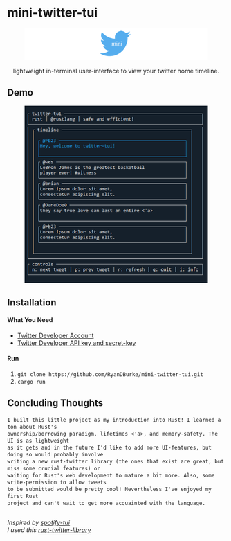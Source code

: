 # mini-twitter-tui

<figure>
  <img src="./logo.png" alt="twitter-tui-demo" name="demo">
</figure>

<div align="center"> lightweight in-terminal user-interface to view your twitter home timeline. </div>

## Demo

<div align="center">
<figure>
  <img src="./twitter-tu-demo.png" alt="twitter-tui-demo" name="demo">
</figure>
  </div>


## Installation

#### What You Need
* [Twitter Developer Account](https://developer.twitter.com/en)
* [Twitter Developer API key and secret-key](https://developer.twitter.com/en/portal/dashboard)

#### Run
1. ```git clone https://github.com/RyanDBurke/mini-twitter-tui.git```
2. ```cargo run```

## Concluding Thoughts
```
I built this little project as my introduction into Rust! I learned a ton about Rust's
ownership/borrowing paradigm, lifetimes <'a>, and memory-safety. The UI is as lightweight
as it gets and in the future I'd like to add more UI-features, but doing so would probably involve
writing a new rust-twitter library (the ones that exist are great, but miss some crucial features) or
waiting for Rust's web development to mature a bit more. Also, some write-permission to allow tweets
to be submitted would be pretty cool! Nevertheless I've enjoyed my first Rust
project and can't wait to get more acquainted with the language.
```

##
<em>Inspired by [spotify-tui](https://github.com/Rigellute/spotify-tui)</em> </br>
<em>I used this [rust-twitter-library](https://github.com/egg-mode-rs/egg-mode)</em>

